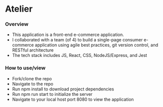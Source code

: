 # Atelier

### Overview
- This application is a front-end e-commerce application.
- I collaborated with a team (of 4) to build a single-page consumer e-commerce application using agile best practices, git version control, and RESTful architecture
- The tech stack includes JS, React, CSS, NodeJS/Express, and Jest

### How to use/view
- Fork/clone the repo
- Navigate to the repo
- Run npm install to download project dependencies
- Run npm run start to initialize the server
- Navigate to your local host port 8080 to view the application

